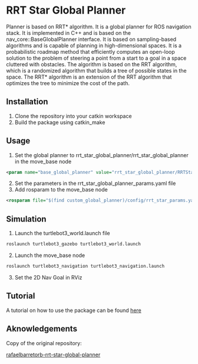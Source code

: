 # RRT Star Global Planner

Planner is based on RRT* algorithm. It is a global planner for ROS navigation stack. It is implemented in C++ and is based on the nav_core::BaseGlobalPlanner interface.  It is based on sampling-based algorithms and is capable of planning in high-dimensional spaces. It is a probabilistic roadmap method that efficiently computes an open-loop solution to the problem of steering a point from a start to a goal in a space cluttered with obstacles. The algorithm is based on the RRT algorithm, which is a randomized algorithm that builds a tree of possible states in the space. The RRT* algorithm is an extension of the RRT algorithm that optimizes the tree to minimize the cost of the path.

## Installation

1. Clone the repository into your catkin workspace
2. Build the package using catkin_make

## Usage


1. Set the global planner to rrt_star_global_planner/rrt_star_global_planner in the move_base node
```xml
<param name="base_global_planner" value="rrt_star_global_planner/RRTStarPlanner"/>
```
2. Set the parameters in the rrt_star_global_planner_params.yaml file
3. Add rosparam to the move_base node
```xml
<rosparam file="$(find custom_global_planner)/config/rrt_star_params.yaml" command="load"/>
```

## Simulation

1. Launch the turtlebot3_world.launch file
```bash
roslaunch turtlebot3_gazebo turtlebot3_world.launch
```
2. Launch the move_base node
```bash
roslaunch turtlebot3_navigation turtlebot3_navigation.launch
```
3. Set the 2D Nav Goal in RViz

## Tutorial

A tutorial on how to use the package can be found [here]()

## Aknowledgements
Copy of the original repository:

[rafaelbarretorb-rrt-star-global-planner](https://github.com/rafaelbarretorb/rrt_star_global_planner.git)